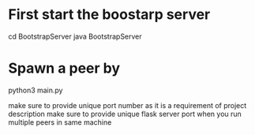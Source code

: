 # First start the boostarp server
cd BootstrapServer
java BootstrapServer

# Spawn a peer by
python3 main.py

make sure to provide unique port number as it is a requirement of project description
make sure to provide unique flask server port when you run multiple peers in same machine